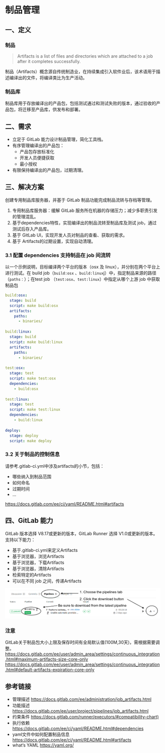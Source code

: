 # 制品管理

## 一、定义

### 制品

>Artifacts is a list of files and directories which are attached to a job after it completes successfully.

制品（Artifacts）概念源自传统制造业，在持续集成引入软件业后，该术语用于描述编译出的文件，将编译类比为生产活动。

### 制品库

制品库用于存放编译出的产品包，包括测试通过和测试失败的版本，通过验收的产品包，将迁移至产品库，供发布和部署。

## 二、需求

* 立足于 GitLab 能力设计制品管理，简化工具栈。
* 有序管理编译出的产品包：
    * 产品包存放标准化
    * 开发人员便捷获取
    * 最小授权
* 有限保持编译出的产品包，过期清理。

## 三、解决方案

创建专用制品库服务器，并基于 GitLab 制品功能完成制品流转与存档等管理。

1. 专用制品库服务器：缓解 GitLab 服务所在机器的存储压力；减少多职责引发的管理混乱。
2. 基于dependencies特性，实现编译出的制品流转至制品库及测试 job，通过测试后存入产品库。
3. 基于 GitLab UI，实现开发人员对制品的查看、获取的需求。
4. 基于 Artifacts的过期设置，实现自动清理。

### 3.1 配置 dependencies 支持制品在 job 间流转

以一个示例说明，目标编译两个平台的版本（osx 及 linux），并分别在两个平台上进行测试。在 build job（`build:osx` 、`build:linux`j）中，指定制品来源的路径（`paths：`）；在test job （`test:osx`、`test:linux`）中指定从哪个上游 job 中获取制品包

```yml
build:osx:
  stage: build
  script: make build:osx
  artifacts:
    paths:
      - binaries/

build:linux:
  stage: build
  script: make build:linux
  artifacts:
    paths:
      - binaries/

test:osx:
  stage: test
  script: make test:osx
  dependencies:
    - build:osx

test:linux:
  stage: test
  script: make test:linux
  dependencies:
    - build:linux

deploy:
  stage: deploy
  script: make deploy
```

### 3.2 关于制品的控制信息

请参考.gitlab-ci.yml中涉及artifacts的小节，包括：

* 哪些纳入到制品范围
* 如何命名
* 过期时间
* ...

<https://docs.gitlab.com/ee/ci/yaml/README.html#artifacts>


## 四、GitLab 能力

GitLab 版本选择 V8.17或更新的版本，GitLab Runner 选择 V1.0或更新的版本。支持以下能力：

* 基于.gitlab-ci.yml来定义Artifacts
* 基于浏览器，浏览Artifacts
* 基于浏览器，下载Artifacts
* 基于浏览器，清除Artifacts
* 检索特定的Artifacts
* 可以在不同 job 之间，传递Artifacts

![浏览下载制品](img/download-artifacts.png)

### 注意

GitLab关于制品包大小上限及保存时间有全局默认值(100M,30天)，需根据需要调整。
<https://docs.gitlab.com/ee/user/admin_area/settings/continuous_integration.html#maximum-artifacts-size-core-only>
<https://docs.gitlab.com/ee/user/admin_area/settings/continuous_integration.html#default-artifacts-expiration-core-only>

## 参考链接

* 管理描述 <https://docs.gitlab.com/ee/administration/job_artifacts.html>
* 功能描述 <https://docs.gitlab.com/ee/user/project/pipelines/job_artifacts.html>
* 约束条件 <https://docs.gitlab.com/runner/executors/#compatibility-chart)>
* 执行依赖 <https://docs.gitlab.com/ee/ci/yaml/README.html#dependencies>
* yaml文件中如何配置制品信息 <https://docs.gitlab.com/ee/ci/yaml/README.html#artifacts>
* what‘s YAML <https://yaml.org/>